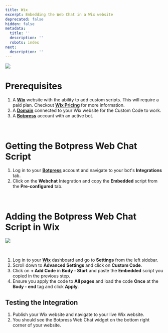 ```yaml
---
title: Wix
excerpt: Embedding the Web Chat in a Wix website
deprecated: false
hidden: false
metadata:
  title: ''
  description: ''
  robots: index
next:
  description: ''
---
```

![](https://files.readme.io/5a373f6-image.png)

# Prerequisites

1. A [**Wix**](https://www.wix.com) website with the ability to add custom scripts. This will require a paid plan. Checkout [**Wix Pricing**](https://www.wix.com/upgrade/website) for more information.
2. A [**Domain**](https://support.wix.com/en/article/connecting-a-domain-to-the-wix-name-servers) connected to your Wix website for the Custom Code to work. 
3. A [**Botpress**](https://sso.botpress.cloud) account with an active bot.

<br />

# Getting the Botpress Web Chat Script

1. Log in to your [**Botpress**](https://sso.botpress.cloud) account and navigate to your bot's **Integrations** tab.
2. Click on the **Webchat** Integration and copy the **Embedded** script from the **Pre-configured** tab.

<br />

# Adding the Botpress Web Chat Script in Wix

![](https://files.readme.io/f2494ca-image.png)

<br />

1. Log in to your [**Wix**](https://www.wix.com) dashboard and go to **Settings** from the left sidebar.
2. Scroll down to **Advanced Settings** and click on **Custom Code**.
3. Click on **+ Add Code** in **Body - Start** and paste the **Embedded** script you copied in the previous step.
4. Ensure you apply the code to **All pages** and load the code **Once** at the **Body - end** tag and click **Apply**.

## Testing the Integration

1. Publish your Wix website and navigate to your live Wix website.
2. You should see the Botpress Web Chat widget on the bottom right corner of your website.
